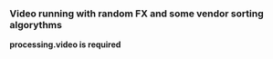### Video running with random FX and some vendor sorting algorythms ###

__processing.video is required__

